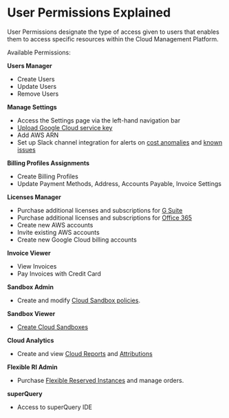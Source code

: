 # User Permissions Explained

User Permissions designate the type of access given to users that enables them to access specific resources within the Cloud Management Platform.

Available Permissions:

**Users Manager**

* Create Users
* Update Users
* Remove Users

**Manage Settings**

* Access the Settings page via the left-hand navigation bar
* [Upload Google Cloud service key](../google-cloud/connect-google-cloud-service-account.md)
* Add AWS ARN
* Set up Slack channel integration for alerts on [cost anomalies](../anomaly-detection/viewing-your-google-cloud-cost-anomalies.md) and [known issues](../tickets/cloud-infrastructure-known-issues.md)

**Billing Profiles Assignments**

* Create Billing Profiles
* Update Payment Methods, Address, Accounts Payable, Invoice Settings

**Licenses Manager**

* Purchase additional licenses and subscriptions for [G Suite](../g-suite-and-workspace/purchasing-g-suite-licenses.md)
* Purchase additional licenses and subscriptions for [Office 365](../purchasing-office-365-licenses.md)
* Create new AWS accounts
* Invite existing AWS accounts
* Create new Google Cloud billing accounts

**Invoice Viewer**

* View Invoices
* Pay Invoices with Credit Card

**Sandbox Admin**

* Create and modify [Cloud Sandbox policies](../cloud-sandbox-management/configuring-a-policy-for-sandbox-accounts.md).

**Sandbox Viewer**

* [Create Cloud Sandboxes](../cloud-sandbox-management/create-gcp-sandbox-accounts.md)

**Cloud Analytics**

* Create and view [Cloud Reports](../cloud-analytics/create-cloud-report.md) and [Attributions](../cloud-analytics/attributing-cloud-spend.md)

**Flexible RI Admin**

* Purchase [Flexible Reserved Instances](../flexible-reserved-instances/purchasing-flex-ris.md) and manage orders.

**superQuery**

* Access to superQuery IDE

